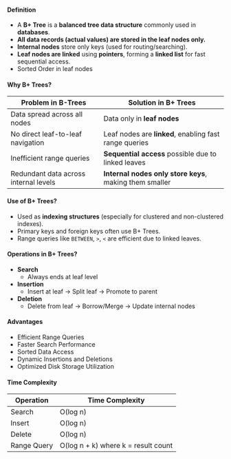 
#### Definition

- A **B+ Tree** is a **balanced tree data structure** commonly used in **databases**.
- **All data records (actual values) are stored in the leaf nodes only.**
- **Internal nodes** store only keys (used for routing/searching).
- **Leaf nodes are linked** using **pointers**, forming a **linked list** for fast sequential access.
- Sorted Order in leaf nodes

#### Why B+ Trees?

| Problem in B-Trees                    | Solution in B+ Trees                                    |
| ------------------------------------- | ------------------------------------------------------- |
| Data spread across all nodes          | Data only in **leaf nodes**                             |
| No direct leaf-to-leaf navigation     | Leaf nodes are **linked**, enabling fast range queries  |
| Inefficient range queries             | **Sequential access** possible due to linked leaves     |
| Redundant data across internal levels | **Internal nodes only store keys**, making them smaller |

#### Use of B+ Trees?

- Used as **indexing structures** (especially for clustered and non-clustered indexes).
- Primary keys and foreign keys often use B+ Trees.
- Range queries like `BETWEEN`, `>`, `<` are efficient due to linked leaves.

#### Operations in B+ Trees?

- **Search**
    - Always ends at leaf level
- **Insertion**
    - Insert at leaf → Split leaf → Promote to parent
- **Deletion**
    - Delete from leaf → Borrow/Merge → Update internal nodes

#### Advantages

- Efficient Range Queries
- Faster Search Performance
- Sorted Data Access
- Dynamic Insertions and Deletions
- Optimized Disk Storage Utilization

#### Time Complexity

|Operation|Time Complexity|
|---|---|
|Search|O(log n)|
|Insert|O(log n)|
|Delete|O(log n)|
|Range Query|O(log n + k) where k = result count|